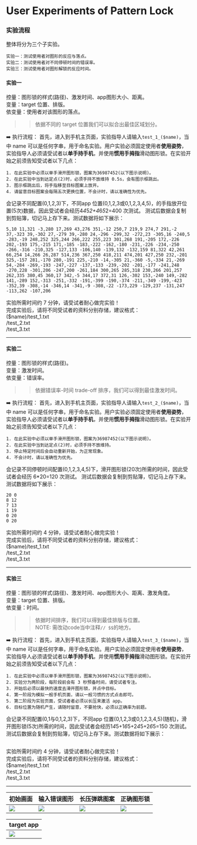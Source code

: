 # User Experiments of Pattern Lock

### 实验流程
整体将分为三个子实验。
```
实验一：测试使用者对图形的反应与落点。
实验二：测试使用者对不同停顿时间的错误率。
实验三：测试使用者对图形解锁的反应时间。
```

#### 实验一
控量：图形锁的样式(路径)、激发时间、app图形大小、距离。 <br>
变量：target 位置、排版。 <br>
依变量：使用者对该图形的落点。 <br>

>>依据不同的 target 位置我们可以拟合出最佳区域划分。 <br>

:arrow_right: 执行流程：
首先，进入到手机主页面，实验指导人请输入`test_1_($name)`，当中 name 可以是任何字串，用于命名实验。用户实验必须固定使用者**使用姿势**，实验指导人必须请受试者以**单手持手机**，并使用**惯用手拇指**滑动图形锁。在实验开始之前须告知受试者以下几点： <br>
```
1. 在此实验中必须以单手滑开图形锁，图案为36987452(以下图示说明)。
2. 在此实验中当到达定点(2)时，必须手持不放维持 0.5s，会有图示框跳出。
3. 图示框跳出后，将手指移至目标图案上放开。
4. 请留意目标图案会每隔五次更换位置，不会计时，请以准确性为优先。
```

会记录不同配置(0,1,2,3)下，不同app 位置(0,1,2,3或0,1,2,3,4,5)，的手指放开位置(5次)数据，因此受试者会经历4*4*5*2+4*6*5*2=400 次测试。
测试后数据会复制到剪贴簿，切记马上存下来。测试数据将如下展示：

```
5,10 11,321 -3,280 17,269 43,276 351,-12 250,7 219,9 274,7 291,-2 37,-323 39,-302 27,-279 39,-280 24,-296 -299,32 -272,23 -305,16 -240,5 -283,-19 248,252 325,244 266,222 255,223 301,268 191,-205 172,-226 202,-193 175,-215 171,-185 -183,-222 -162,-180 -231,-226 -234,-250 -266,-316 -210,325 -127,133 -106,140 -139,132 -132,159 81,322 42,261 66,254 14,266 26,287 514,236 367,250 418,211 474,201 427,250 232,-201 325,-157 281,-170 280,-191 225,-210 -14,-305 21,-360 -5,-334 21,-269 54,-284 -269,-193 -247,-227 -137,-133 -239,-202 -201,-177 -241,248 -270,228 -301,206 -247,200 -261,184 300,265 285,318 230,266 201,257 262,335 380,45 360,17 342,-5 344,17 372,31 126,-302 153,-240 149,-282 141,-289 152,-313 -251,-332 -191,-399 -190,-374 -211,-349 -199,-423 -352,39 -308,-14 -346,14 -341,-9 -308,-22 -173,229 -129,237 -131,247 -113,262 -107,206 
```

实验所需时间约 7 分钟，请受试者耐心做完实验！ <br>
完成实验后，请将不同受试者的资料分别存储，建议格式： <br>
($name)/test_1.txt <br>
       /test_2.txt <br>
       /test_3.txt <br>

---

#### 实验二
控量：图形锁的样式(路径)。 <br>
变量：激发时间。 <br>
依变量：错误率。 <br>

>>依据错误率-时间 trade-off 排序，我们可以得到最佳激发时间。

:arrow_right: 执行流程：
首先，进入到手机主页面，实验指导人请输入`test_2_($name)`，当中 name 可以是任何字串，用于命名实验。用户实验必须固定使用者**使用姿势**，实验指导人必须请受试者以**单手持手机**，并使用**惯用手拇指**滑动图形锁。在实验开始之前须告知受试者以下几点： <br>
```
1. 在此实验中必须以单手滑开图形锁，图案为36987452(以下图示说明)。
2. 在此实验中当到达定点(2)时，必须手持不放维持。
3. 停止特定时间后会自动重新开始，为正常现象。
4. 不会计时，请以准确性为优先。
```

会记录不同停顿时间配置(0,1,2,3,4,5)下，滑开图形锁(20次)所需的时间，因此受试者会经历 6*20=120 次测试。
测试后数据会复制到剪贴簿，切记马上存下来。测试数据将如下展示：

```
20 0
8 12
7 13
1 19
0 20
0 20
```

实验所需时间约 4 分钟，请受试者耐心做完实验！ <br>
完成实验后，请将不同受试者的资料分别存储，建议格式： <br>
($name)/test_1.txt <br>
       /test_2.txt <br>
       /test_3.txt <br>
       
---

#### 实验三
控量：图形锁的样式(路径)、激发时间、app图形大小、距离、激发角度。 <br>
变量：target 位置、排版。 <br>
依变量：时间。 <br>

>>依据时间排序，我们可以得到最佳排版与位置。 <br>
NOTE: 需改动code当中注释`// $$`的地方。

:arrow_right: 执行流程：
首先，进入到手机主页面，实验指导人请输入`test_3_($name)`，当中 name 可以是任何字串，用于命名实验。用户实验必须固定使用者**使用姿势**，实验指导人必须请受试者以**单手持手机**，并使用**惯用手拇指**滑动图形锁。在实验开始之前须告知受试者以下几点： <br>
```
1. 在此实验中必须以单手滑开图形锁，图案为36987452(以下图示说明)。
2. 实验分为两阶段，每阶段前会有 3 秒预备时间，请受试者专注。
3. 开始后必须以最快的速度去滑开图形锁，并点中目标。
4. 第一阶段为模拟一般手机页面，请以一般习惯的方式点击即可。
5. 第二阶段为实验页面，受试者者必须以长压来激活 app。
6. 目标位置为随机产生，请随时留意，不要抢快，必须以正确率为前题。
```

会记录不同配置(0,1与0,1,2,3)下，不同app 位置(0,1,2,3或0,1,2,3,4,5)(随机)，滑开图形锁(5次)所需的时间，因此受试者会经历1*4*5+1*6*5+2*4*5+2*6*5=150 次测试。
测试后数据会复制到剪贴簿，切记马上存下来。测试数据将如下展示：

```

```

实验所需时间约 4 分钟，请受试者耐心做完实验！ <br>
完成实验后，请将不同受试者的资料分别存储，建议格式： <br>
($name)/test_1.txt <br>
       /test_2.txt <br>
       /test_3.txt <br>
       
---

| 初始画面  | 输入错误图形 | 长压弹跳图案 | 正确图形锁 |
| -------- | -------- | --------- | --------|
|![](https://i.imgur.com/n4je25a.png)| ![](https://i.imgur.com/hjeOV5g.png) | ![](https://i.imgur.com/xLR1J55.jpg) |![](https://i.imgur.com/8ePq6FS.png)|


| target app |
| ---------  |
|![](https://i.imgur.com/jYS1kwY.png)|
